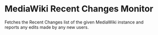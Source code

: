 MediaWiki Recent Changes Monitor
================================

Fetches the Recent Changes list of the given MediaWiki instance and reports any edits made by any new users.
